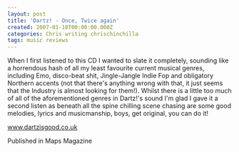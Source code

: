 ```yaml
---
layout: post
title: 'Dartz! - Once, Twice again'
created: 2007-01-18T00:00:00.000Z
categories: Chris writing chrischinchilla
tags: music reviews
---
```


When I first listened to this CD I wanted to slate it completely, sounding like a horrendous hash of all my least favourite current musical genres, including Emo, disco-beat shit, Jingle-Jangle Indie Fop and obligatory Northern accents (not that there's anything wrong with that, it just seems that the Industry is almost looking for them!). Whilst there is a little too much of all of the aforementioned genres in Dartz!'s sound I'm glad I gave it a second listen as beneath all the spine chilling scene chasing are some good melodies, lyrics and musicmanship, boys, get original, you can do it!

<a href='https://www.dartzisgood.co.uk' target='_blank'>www.dartzisgood.co.uk</a>

Published in Maps Magazine
